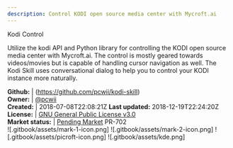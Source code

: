 ```yaml
---
description: Control KODI open source media center with Mycroft.ai
---
```

Kodi Control

Utilize the kodi API and Python library for controlling the KODI open source media center with Mycroft.ai. The control is mostly geared towards videos/movies but is capable of handling cursor navigation as well.
The Kodi Skill uses conversational dialog to help you to control your KODI instance more naturally.

**Github:** | (https://github.com/pcwii/kodi-skill)  
**Owner:** | [@pcwii](https://github.com/pcwii)  
**Created:** | 2018-07-08T22:08:21Z  **Last updated:** 2018-12-19T22:24:20Z  
**License:** | [GNU General Public License v3.0](https://api.github.com/licenses/gpl-3.0)  
**Market status:** | [Pending Market](https://market.mycroft.ai/skill/) PR-702  
 ![.gitbook/assets/mark-1-icon.png]  ![.gitbook/assets/mark-2-icon.png]  ![.gitbook/assets/picroft-icon.png]  ![.gitbook/assets/kde.png]  

